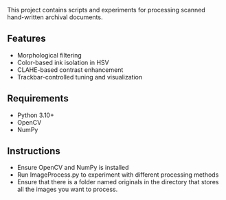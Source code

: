 This project contains scripts and experiments for processing scanned hand-written archival documents.

## Features
- Morphological filtering
- Color-based ink isolation in HSV
- CLAHE-based contrast enhancement
- Trackbar-controlled tuning and visualization

## Requirements
- Python 3.10+
- OpenCV
- NumPy

## Instructions
- Ensure OpenCV and NumPy is installed
- Run ImageProcess.py to experiment with different processing methods 
- Ensure that there is a folder named originals in the directory that stores all the images you want to process. 

